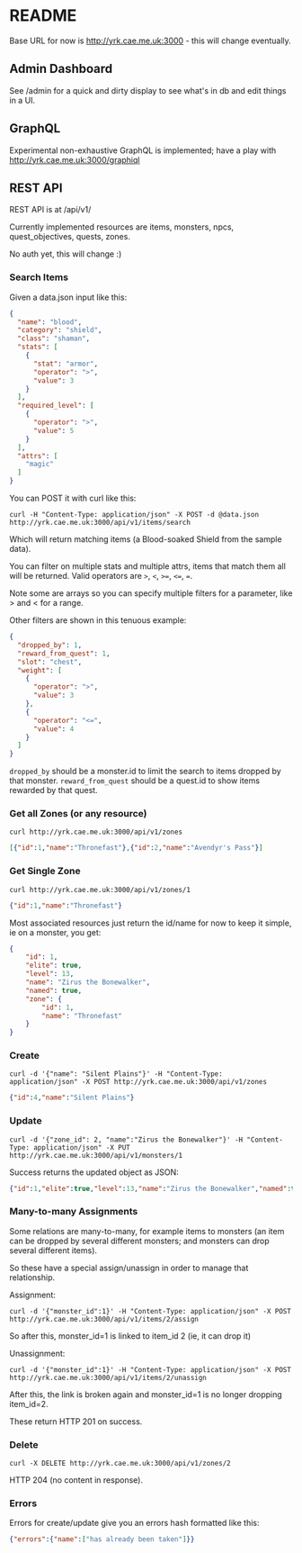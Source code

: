 # README

Base URL for now is http://yrk.cae.me.uk:3000 - this will change eventually.


## Admin Dashboard

See /admin for a quick and dirty display to see what's in db and edit things in a UI.

## GraphQL

Experimental non-exhaustive GraphQL is implemented; have a play with http://yrk.cae.me.uk:3000/graphiql


## REST API

REST API is at /api/v1/

Currently implemented resources are items, monsters, npcs, quest_objectives, quests, zones.

No auth yet, this will change :)

### Search Items

Given a data.json input like this:

```json
{
  "name": "blood",
  "category": "shield",
  "class": "shaman",
  "stats": [
    {
      "stat": "armor",
      "operator": ">",
      "value": 3
    }
  ],
  "required_level": [
    {
      "operator": ">",
      "value": 5
    }
  ],
  "attrs": [
    "magic"
  ]
}
```

You can POST it with curl like this:

```
curl -H "Content-Type: application/json" -X POST -d @data.json http://yrk.cae.me.uk:3000/api/v1/items/search
```

Which will return matching items (a Blood-soaked Shield from the sample data).

You can filter on multiple stats and multiple attrs, items that match them all will be returned. Valid operators are `>`, `<`, `>=`, `<=`, `=`.

Note some are arrays so you can specify multiple filters for a parameter, like > and < for a range.

Other filters are shown in this tenuous example:

```json
{
  "dropped_by": 1,
  "reward_from_quest": 1,
  "slot": "chest",
  "weight": [
    {
      "operator": ">",
      "value": 3
    },
    {
      "operator": "<=",
      "value": 4
    }
  ]
}
```

`dropped_by` should be a monster.id to limit the search to items dropped by that monster. `reward_from_quest` should be a quest.id to show items rewarded by that quest.



### Get all Zones (or any resource)

```
curl http://yrk.cae.me.uk:3000/api/v1/zones
```

```json
[{"id":1,"name":"Thronefast"},{"id":2,"name":"Avendyr's Pass"}]
```

### Get Single Zone

```
curl http://yrk.cae.me.uk:3000/api/v1/zones/1
```

```json
{"id":1,"name":"Thronefast"}
```

Most associated resources just return the id/name for now to keep it simple, ie on a monster, you get:

```json
{
    "id": 1,
    "elite": true,
    "level": 13,
    "name": "Zirus the Bonewalker",
    "named": true,
    "zone": {
        "id": 1,
        "name": "Thronefast"
    }
}
```


### Create

```
curl -d '{"name": "Silent Plains"}' -H "Content-Type: application/json" -X POST http://yrk.cae.me.uk:3000/api/v1/zones
```

```json
{"id":4,"name":"Silent Plains"}
```

### Update

```
curl -d '{"zone_id": 2, "name":"Zirus the Bonewalker"}' -H "Content-Type: application/json" -X PUT http://yrk.cae.me.uk:3000/api/v1/monsters/1
```

Success returns the updated object as JSON:

```json
{"id":1,"elite":true,"level":13,"name":"Zirus the Bonewalker","named":true,"zone":{"id":1,"name":"Thronefast"}}
```

### Many-to-many Assignments

Some relations are many-to-many, for example items to monsters (an item can be dropped by several different monsters; and monsters can drop several different items).

So these have a special assign/unassign in order to manage that relationship.

Assignment:

```
curl -d '{"monster_id":1}' -H "Content-Type: application/json" -X POST http://yrk.cae.me.uk:3000/api/v1/items/2/assign
```

So after this, monster_id=1 is linked to item_id 2 (ie, it can drop it)

Unassignment:
```
curl -d '{"monster_id":1}' -H "Content-Type: application/json" -X POST http://yrk.cae.me.uk:3000/api/v1/items/2/unassign
```

After this, the link is broken again and monster_id=1 is no longer dropping item_id=2.

These return HTTP 201 on success.


### Delete

```
curl -X DELETE http://yrk.cae.me.uk:3000/api/v1/zones/2
```

HTTP 204 (no content in response).


### Errors

Errors for create/update give you an errors hash formatted like this:

```json
{"errors":{"name":["has already been taken"]}}
```


